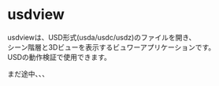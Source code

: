 # usdview

usdviewは、USD形式(usda/usdc/usdz)のファイルを開き、    
シーン階層と3Dビューを表示するビュワーアプリケーションです。    
USDの動作検証で使用できます。     

まだ途中、、、
